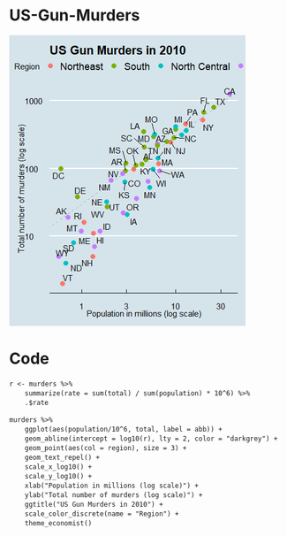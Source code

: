 # US-Gun-Murders
![alt text](a55b3c9d-cdc7-45a6-8604-f9864a9f1c39.png)
# Code
`r <- murders %>%`<br/>
&emsp;&emsp;`summarize(rate = sum(total) / sum(population) * 10^6) %>%`<br/>
&emsp;&emsp;`.$rate`<br/>
    
`murders %>%`<br/>
&emsp;&emsp;`ggplot(aes(population/10^6, total, label = abb)) +`<br/>
&emsp;&emsp;`geom_abline(intercept = log10(r), lty = 2, color = "darkgrey") +`<br/>
&emsp;&emsp;`geom_point(aes(col = region), size = 3) +`<br/>
&emsp;&emsp;`geom_text_repel() +`<br/>
&emsp;&emsp;`scale_x_log10() +`<br/>
&emsp;&emsp;`scale_y_log10() +`<br/>
&emsp;&emsp;`xlab("Population in millions (log scale)") +`<br/>
&emsp;&emsp;`ylab("Total number of murders (log scale)") +`<br/>
&emsp;&emsp;`ggtitle("US Gun Murders in 2010") +`<br/>
&emsp;&emsp;`scale_color_discrete(name = "Region") +`<br/>
&emsp;&emsp;`theme_economist()`<br/>
